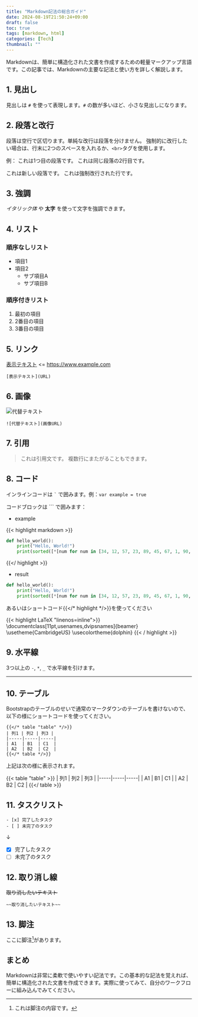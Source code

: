 ```yaml
---
title: "Markdown記法の総合ガイド"
date: 2024-08-19T21:50:24+09:00
draft: false
toc: true
tags: [markdown, html]
categories: [Tech]
thumbnail: ""
---
```


Markdownは、簡単に構造化された文書を作成するための軽量マークアップ言語です。この記事では、Markdownの主要な記法と使い方を詳しく解説します。

## 1. 見出し

見出しは `#` を使って表現します。`#` の数が多いほど、小さな見出しになります。

## 2. 段落と改行

段落は空行で区切ります。単純な改行は段落を分けません。
強制的に改行したい場合は、行末に2つのスペースを入れるか、`<br>`タグを使用します。

例：
これは1つ目の段落です。
これは同じ段落の2行目です。

これは新しい段落です。
これは強制改行された行です。

## 3. 強調

_イタリック体_ や **太字** を使って文字を強調できます。

## 4. リスト

### 順序なしリスト

- 項目1
- 項目2
  - サブ項目A
  - サブ項目B

### 順序付きリスト

1. 最初の項目
2. 2番目の項目
3. 3番目の項目

## 5. リンク

[表示テキスト](https://www.example.com) <= https://www.example.com

`[表示テキスト](URL)`

## 6. 画像

![代替テキスト](/img/about-page-thumbnail.webp)

`![代替テキスト](画像URL)`

## 7. 引用

> これは引用文です。
> 複数行にまたがることもできます。

## 8. コード

インラインコードは `` ` `` で囲みます。例：`var example = true`

コードブロックは ``` で囲みます：

- example

{{< highlight markdown >}}

```python {linenos=inline}
def hello_world():
    print("Hello, World!")
    print(sorted([*[num for num in [34, 12, 57, 23, 89, 45, 67, 1, 90, 33]], max([num for num in [34, 12, 57, 23, 89, 45, 67, 1, 90, 33]]) * 2]))
```

{{</ highlight >}}

- result

```python {linenos=inline}
def hello_world():
    print("Hello, World!")
    print(sorted([*[num for num in [34, 12, 57, 23, 89, 45, 67, 1, 90, 33]], max([num for num in [34, 12, 57, 23, 89, 45, 67, 1, 90, 33]]) * 2]))
```

あるいはショートコード{{</* highlight */>}}を使ってください

{{< highlight LaTeX "linenos=inline">}}
\documentclass[11pt,usenames,dvipsnames]{beamer}
\usetheme{CambridgeUS}
\usecolortheme{dolphin}
{{< / highlight >}}

## 9. 水平線

3つ以上の `-`, `*`, `_` で水平線を引けます。

---

## 10. テーブル

Bootstrapのテーブルのせいで通常のマークダウンのテーブルを書けないので、以下の様にショートコードを使ってください。

```
{{</* table "table" */>}}
| 列1 | 列2 | 列3 |
|-----|-----|-----|
| A1  | B1  | C1  |
| A2  | B2  | C2  |
{{</* table */>}}
```

上記は次の様に表示されます。

{{< table "table" >}}
| 列1 | 列2 | 列3 |
|-----|-----|-----|
| A1 | B1 | C1 |
| A2 | B2 | C2 |
{{</ table >}}

## 11. タスクリスト

```
- [x] 完了したタスク
- [ ] 未完了のタスク
```

↓

- [x] 完了したタスク
- [ ] 未完了のタスク

## 12. 取り消し線

~~取り消したいテキスト~~

`~~取り消したいテキスト~~`

## 13. 脚注

ここに脚注[^1]があります。

[^1]: これは脚注の内容です。

## まとめ

Markdownは非常に柔軟で使いやすい記法です。この基本的な記法を覚えれば、簡単に構造化された文書を作成できます。実際に使ってみて、自分のワークフローに組み込んでみてください。
